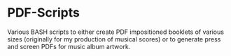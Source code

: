 # PDF-Scripts

Various BASH scripts to either create PDF impositioned booklets of various sizes (originally for my production of musical scores) or to generate press and screen PDFs for music album artwork.
